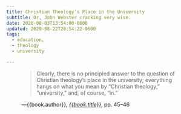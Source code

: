 ```yaml
---
title: Christian Theology’s Place in the University
subtitle: Or, John Webster cracking very wise.
date: 2020-08-03T13:54:00-0600
updated: 2020-08-22T20:54:22-0600
tags:
  - education, 
  - theology
  - university

---
```


<figure class="quotation">

> Clearly, there is no principled answer to the question of Christian theology’s place in the university; everything hangs on what you mean by “Christian theology,” “university,” and, of course, “in.”

<figcaption>—{{book.author}}, <a href='{{book.link}}'><cite>{{book.title}}</cite></a>, pp. 45–46</figcaption>

</figure>
